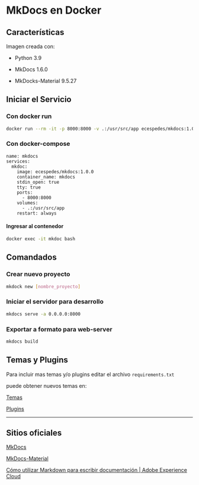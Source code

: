 # MkDocs en Docker

## Características

Imagen creada con:

- Python 3.9

- MkDocs 1.6.0

- MkDocks-Material 9.5.27

## Iniciar el Servicio

### Con docker run

```bash
docker run --rm -it -p 8000:8000 -v .:/usr/src/app ecespedes/mkdocs:1.0.0 bash 
```

### Con docker-compose

```docker
name: mkdocs
services:
  mkdoc:
    image: ecespedes/mkdocs:1.0.0
    container_name: mkdocs
    stdin_open: true
    tty: true
    ports:
      - 8000:8000
    volumes:
      - .:/usr/src/app
    restart: always
```

#### Ingresar al contenedor

```bash
docker exec -it mkdoc bash
```

## Comandados

### Crear nuevo proyecto

```bash
mkdock new [nombre_proyecto]
```

### Iniciar el servidor para desarrollo

```bash
mkdocs serve -a 0.0.0.0:8000
```

### Exportar a formato para web-server

```bash
mkdocs build
```

## Temas y Plugins

Para incluir mas temas y/o plugins editar el archivo `requirements.txt`

puede obtener nuevos temas en:

[Temas](https://github.com/mkdocs/mkdocs/wiki/MkDocs-Themes)

[Plugins](https://github.com/mkdocs/catalog) 

---

## Sitios oficiales

[MkDocs](https://www.mkdocs.org)

[MkDocs-Material](https://github.com/squidfunk/mkdocs-material)

[Cómo utilizar Markdown para escribir documentación | Adobe Experience Cloud](https://experienceleague.adobe.com/es/docs/contributor/contributor-guide/writing-essentials/markdown)
